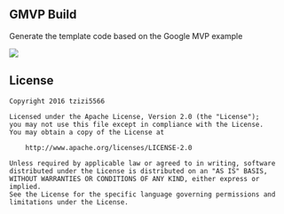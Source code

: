 ## GMVP Build ##
Generate the template code based on the Google MVP example

![](https://github.com/tzizi5566/mvpbuild/blob/master/mvpbuild.gif)

## License ##

```
Copyright 2016 tzizi5566

Licensed under the Apache License, Version 2.0 (the "License");
you may not use this file except in compliance with the License.
You may obtain a copy of the License at

    http://www.apache.org/licenses/LICENSE-2.0

Unless required by applicable law or agreed to in writing, software
distributed under the License is distributed on an "AS IS" BASIS,
WITHOUT WARRANTIES OR CONDITIONS OF ANY KIND, either express or implied.
See the License for the specific language governing permissions and
limitations under the License.
```
